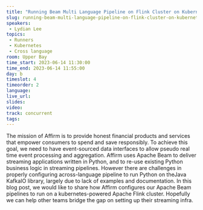 ```yaml
---
title: "Running Beam Multi Language Pipeline on Flink Cluster on Kubernetes"
slug: running-beam-multi-language-pipeline-on-flink-cluster-on-kubernetes
speakers:
 - Lydian Lee
topics:
 - Runners
 - Kubernetes
 - Cross language
room: Upper Bay
time_start: 2023-06-14 11:30:00
time_end: 2023-06-14 11:55:00
day: b
timeslot: 4
timeorder: 2
language: 
live_url: 
slides: 
video: 
track: concurrent
tags:
---
```


The mission of Affirm is to provide honest financial products and services that empower consumers to spend and save responsibly. To achieve this goal, we need to have event-sourced data interfaces to allow pseudo real time event processing and aggregation. Affirm uses Apache Beam to deliver streaming applications written in Python, and to re-use existing Python business logic in streaming pipelines. However there are challenges in properly configuring across-language pipeline to run Python on theJava KafkaIO library, largely due to lack of examples and documentation. In this blog post, we would like to share how Affirm configures our Apache Beam pipelines to run on a kubernetes-powered Apache Flink cluster. Hopefully we can help other teams bridge the gap on setting up their streaming infra.